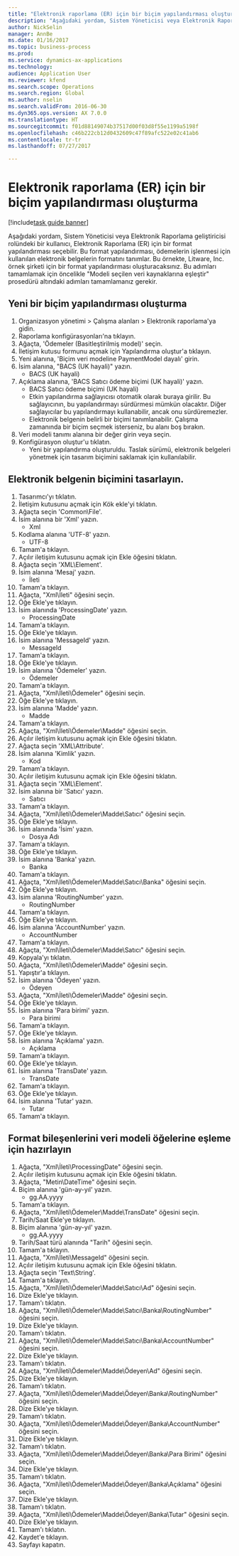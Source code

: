```yaml
--- 
title: "Elektronik raporlama (ER) için bir biçim yapılandırması oluşturma"
description: "Aşağıdaki yordam, Sistem Yöneticisi veya Elektronik Raporlama geliştiricisi rolündeki bir kullanıcı, Elektronik Raporlama (ER) için bir format yapılandırması seçebilir."
author: NickSelin
manager: AnnBe
ms.date: 01/16/2017
ms.topic: business-process
ms.prod: 
ms.service: dynamics-ax-applications
ms.technology: 
audience: Application User
ms.reviewer: kfend
ms.search.scope: Operations
ms.search.region: Global
ms.author: nselin
ms.search.validFrom: 2016-06-30
ms.dyn365.ops.version: AX 7.0.0
ms.translationtype: HT
ms.sourcegitcommit: f01d88149074b37517d00f03d8f55e1199a5198f
ms.openlocfilehash: c46b222cb12d0432609c47f89afc522e02c41ab6
ms.contentlocale: tr-tr
ms.lasthandoff: 07/27/2017

---
```

# <a name="create-a-format-configuration-for-electronic-reporting-er"></a>Elektronik raporlama (ER) için bir biçim yapılandırması oluşturma

[!include[task guide banner](../../includes/task-guide-banner.md)]

Aşağıdaki yordam, Sistem Yöneticisi veya Elektronik Raporlama geliştiricisi rolündeki bir kullanıcı, Elektronik Raporlama (ER) için bir format yapılandırması seçebilir. Bu format yapılandırması, ödemelerin işlenmesi için kullanılan elektronik belgelerin formatını tanımlar. Bu örnekte, Litware, Inc. örnek şirketi için bir format yapılandırması oluşturacaksınız. Bu adımları tamamlamak için öncelikle "Modeli seçilen veri kaynaklarına eşleştir" prosedürü altındaki adımları tamamlamanız gerekir.


## <a name="create-a-new-format-configuration"></a>Yeni bir biçim yapılandırması oluşturma
1. Organizasyon yönetimi > Çalışma alanları > Elektronik raporlama'ya gidin.
2. Raporlama konfigürasyonları'na tıklayın.
3. Ağaçta, 'Ödemeler (Basitleştirilmiş model)' seçin.
4. İletişim kutusu formunu açmak için Yapılandırma oluştur'a tıklayın.
5. Yeni alanına, 'Biçim veri modeline PaymentModel dayalı' girin.
6. İsim alanına, "BACS (UK hayali)" yazın.
    * BACS (UK hayali)  
7. Açıklama alanına, 'BACS Satıcı ödeme biçimi (UK hayali)' yazın.
    * BACS Satıcı ödeme biçimi (UK hayali)  
    * Etkin yapılandırma sağlayıcısı otomatik olarak buraya girilir. Bu sağlayıcının, bu yapılandırmayı sürdürmesi mümkün olacaktır. Diğer sağlayıcılar bu yapılandırmayı kullanabilir, ancak onu sürdüremezler.  
    * Elektronik belgenin belirli bir biçimi tanımlanabilir. Çalışma zamanında bir biçim seçmek isterseniz, bu alanı boş bırakın.  
8. Veri modeli tanımı alanına bir değer girin veya seçin.
9. Konfigürasyon oluştur'u tıklatın.
    * Yeni bir yapılandırma oluşturuldu. Taslak sürümü, elektronik belgeleri yönetmek için tasarım biçimini saklamak için kullanılabilir.  

## <a name="design-format-of-electronic-document"></a>Elektronik belgenin biçimini tasarlayın.
1. Tasarımcı'yı tıklatın.
2. İletişim kutusunu açmak için Kök ekle'yi tıklatın.
3. Ağaçta seçin 'Common\File'.
4. İsim alanına bir 'Xml' yazın.
    * Xml  
5. Kodlama alanına 'UTF-8' yazın.
    * UTF-8  
6. Tamam'a tıklayın.
7. Açılır iletişim kutusunu açmak için Ekle öğesini tıklatın.
8. Ağaçta seçin 'XML\Element'.
9. İsim alanına 'Mesaj' yazın.
    * İleti  
10. Tamam'a tıklayın.
11. Ağaçta, "Xml\İleti" öğesini seçin.
12. Öğe Ekle'ye tıklayın.
13. İsim alanında 'ProcessingDate' yazın.
    * ProcessingDate  
14. Tamam'a tıklayın.
15. Öğe Ekle'ye tıklayın.
16. İsim alanına 'MessageId' yazın.
    * MessageId  
17. Tamam'a tıklayın.
18. Öğe Ekle'ye tıklayın.
19. İsim alanına 'Ödemeler' yazın.
    * Ödemeler  
20. Tamam'a tıklayın.
21. Ağaçta, "Xml\İleti\Ödemeler" öğesini seçin.
22. Öğe Ekle'ye tıklayın.
23. İsim alanına 'Madde' yazın.
    * Madde  
24. Tamam'a tıklayın.
25. Ağaçta, "Xml\İleti\Ödemeler\Madde" öğesini seçin.
26. Açılır iletişim kutusunu açmak için Ekle öğesini tıklatın.
27. Ağaçta seçin 'XML\Attribute'.
28. İsim alanına 'Kimlik' yazın.
    * Kod  
29. Tamam'a tıklayın.
30. Açılır iletişim kutusunu açmak için Ekle öğesini tıklatın.
31. Ağaçta seçin 'XML\Element'.
32. İsim alanına bir 'Satıcı' yazın.
    * Satıcı  
33. Tamam'a tıklayın.
34. Ağaçta, "Xml\İleti\Ödemeler\Madde\Satıcı" öğesini seçin.
35. Öğe Ekle'ye tıklayın.
36. İsim alanında 'İsim' yazın.
    * Dosya Adı  
37. Tamam'a tıklayın.
38. Öğe Ekle'ye tıklayın.
39. İsim alanına 'Banka' yazın.
    * Banka  
40. Tamam'a tıklayın.
41. Ağaçta, "Xml\İleti\Ödemeler\Madde\Satıcı\Banka" öğesini seçin.
42. Öğe Ekle'ye tıklayın.
43. İsim alanına 'RoutingNumber' yazın.
    * RoutingNumber  
44. Tamam'a tıklayın.
45. Öğe Ekle'ye tıklayın.
46. İsim alanına 'AccountNumber' yazın.
    * AccountNumber  
47. Tamam'a tıklayın.
48. Ağaçta, "Xml\İleti\Ödemeler\Madde\Satıcı" öğesini seçin.
49. Kopyala'yı tıklatın.
50. Ağaçta, "Xml\İleti\Ödemeler\Madde" öğesini seçin.
51. Yapıştır'a tıklayın.
52. İsim alanına 'Ödeyen' yazın.
    * Ödeyen  
53. Ağaçta, "Xml\İleti\Ödemeler\Madde" öğesini seçin.
54. Öğe Ekle'ye tıklayın.
55. İsim alanına 'Para birimi' yazın.
    * Para birimi  
56. Tamam'a tıklayın.
57. Öğe Ekle'ye tıklayın.
58. İsim alanına 'Açıklama' yazın.
    * Açıklama  
59. Tamam'a tıklayın.
60. Öğe Ekle'ye tıklayın.
61. İsim alanına 'TransDate' yazın.
    * TransDate  
62. Tamam'a tıklayın.
63. Öğe Ekle'ye tıklayın.
64. İsim alanına 'Tutar' yazın.
    * Tutar  
65. Tamam'a tıklayın.

## <a name="prepare-format-components-for-mapping-to-data-model-elements"></a>Format bileşenlerini veri modeli öğelerine eşleme için hazırlayın
1. Ağaçta, "Xml\İleti\ProcessingDate" öğesini seçin.
2. Açılır iletişim kutusunu açmak için Ekle öğesini tıklatın.
3. Ağaçta, "Metin\DateTime" öğesini seçin.
4. Biçim alanına 'gün-ay-yıl' yazın.
    * gg.AA.yyyy  
5. Tamam'a tıklayın.
6. Ağaçta, "Xml\İleti\Ödemeler\Madde\TransDate" öğesini seçin.
7. Tarih/Saat Ekle'ye tıklayın.
8. Biçim alanına 'gün-ay-yıl' yazın.
    * gg.AA.yyyy  
9. Tarih/Saat türü alanında "Tarih" öğesini seçin.
10. Tamam'a tıklayın.
11. Ağaçta, "Xml\İleti\MessageId" öğesini seçin.
12. Açılır iletişim kutusunu açmak için Ekle öğesini tıklatın.
13. Ağaçta seçin 'Text\String'.
14. Tamam'a tıklayın.
15. Ağaçta, "Xml\İleti\Ödemeler\Madde\Satıcı\Ad" öğesini seçin.
16. Dize Ekle'ye tıklayın.
17. Tamam'ı tıklatın.
18. Ağaçta, "Xml\İleti\Ödemeler\Madde\Satıcı\Banka\RoutingNumber" öğesini seçin.
19. Dize Ekle'ye tıklayın.
20. Tamam'ı tıklatın.
21. Ağaçta, "Xml\İleti\Ödemeler\Madde\Satıcı\Banka\AccountNumber" öğesini seçin.
22. Dize Ekle'ye tıklayın.
23. Tamam'ı tıklatın.
24. Ağaçta, "Xml\İleti\Ödemeler\Madde\Ödeyen\Ad" öğesini seçin.
25. Dize Ekle'ye tıklayın.
26. Tamam'ı tıklatın.
27. Ağaçta, "Xml\İleti\Ödemeler\Madde\Ödeyen\Banka\RoutingNumber" öğesini seçin.
28. Dize Ekle'ye tıklayın.
29. Tamam'ı tıklatın.
30. Ağaçta, "Xml\İleti\Ödemeler\Madde\Ödeyen\Banka\AccountNumber" öğesini seçin.
31. Dize Ekle'ye tıklayın.
32. Tamam'ı tıklatın.
33. Ağaçta, "Xml\İleti\Ödemeler\Madde\Ödeyen\Banka\Para Birimi" öğesini seçin.
34. Dize Ekle'ye tıklayın.
35. Tamam'ı tıklatın.
36. Ağaçta, "Xml\İleti\Ödemeler\Madde\Ödeyen\Banka\Açıklama" öğesini seçin.
37. Dize Ekle'ye tıklayın.
38. Tamam'ı tıklatın.
39. Ağaçta, "Xml\İleti\Ödemeler\Madde\Ödeyen\Banka\Tutar" öğesini seçin.
40. Dize Ekle'ye tıklayın.
41. Tamam'ı tıklatın.
42. Kaydet'e tıklayın.
43. Sayfayı kapatın.


